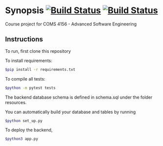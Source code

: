# Synopsis [![Build Status](https://travis-ci.com/Deep-Optimum/BackEnd.svg?branch=main)](https://travis-ci.com/Deep-Optimum/BackEnd) [![Build Status](https://travis-ci.com/Deep-Optimum/Front-End-Demo.svg?branch=main)](https://travis-ci.com/Deep-Optimum/Front-End-Demo)
Course project for COMS 4156 - Advanced Software Engineering

## Instructions
To run, first clone this repository

To install requirements:
```sh
$pip install -r requirements.txt
```

To compile all tests:

```sh
$python -m pytest tests
```
The backend database schema is defined in schema.sql under the folder resources.

You can automatically build your database and tables by running

```sh
$python set_up.py
```

To deploy the backend,
```sh
$python3 app.py
```